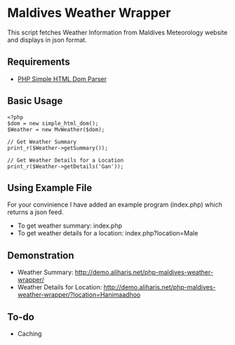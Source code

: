 Maldives Weather Wrapper
========================

This script fetches Weather Information from Maldives Meteorology website and displays in 
json format.

Requirements
------------
- [PHP Simple HTML Dom Parser](http://simplehtmldom.sourceforge.net/)

Basic Usage
-----------
    <?php
    $dom = new simple_html_dom();
    $Weather = new MvWeather($dom);
    
    // Get Weather Summary
    print_r($Weather->getSummary());
    
    // Get Weather Details for a Location
    print_r($Weather->getDetails('Gan'));
    
Using Example File
------------------
For your convinience I have added an example program (index.php) which returns a json feed.
- To get weather summary: index.php
- To get weather details for a location: index.php?location=Male

Demonstration
-------------
- Weather Summary: http://demo.aliharis.net/php-maldives-weather-wrapper/
- Weather Details for Location: http://demo.aliharis.net/php-maldives-weather-wrapper/?location=Hanimaadhoo

To-do
----
- Caching
